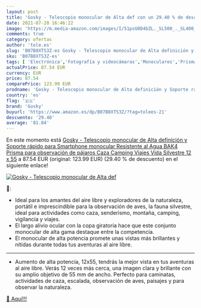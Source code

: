```yaml
---
layout: post
title: 'Gosky - Telescopio monocular de Alta def con un 29.40 % de descuento'
date: 2021-07-20 16:46:22
image: 'https://m.media-amazon.com/images/I/51psU8D4bZL._SL500_._SL400_.jpg'
comments: true
category: ofertas
author: 'tole.es'
slug: 'B07B8XTS3Z-es Gosky - Telescopio monocular de Alta definición y Soporte...'
sku: 'B07B8XTS3Z-es'
tags: [ 'Electrónica','Fotografía y videocámaras','Monoculares','Prismáticos, telescopios y óptica','gosky','smartphone', ]
actualPrice: 87.54 EUR
currency: EUR
price: 87.54
comparePrice: 123.99 EUR
prodname: 'Gosky - Telescopio monocular de Alta definición y Soporte rápido para Smartphone  monocular Resistente al Agua  BAK4 Prisma para observación de pájaros  Caza  Camping  Viajes  Vida Silvestre  12 x 55'
country: 'es'
flag: '🇪🇸'
brand: 'Gosky'
buyurl: 'https://www.amazon.es/dp/B07B8XTS3Z/?tag=tolees-21'
descuento: '29.40'
average: '81.84'
---
```


En este momento está [Gosky - Telescopio monocular de Alta definición y Soporte rápido para Smartphone  monocular Resistente al Agua  BAK4 Prisma para observación de pájaros  Caza  Camping  Viajes  Vida Silvestre  12 x 55](https://www.amazon.es/dp/B07B8XTS3Z/?tag=tolees-21) a 87.54 EUR (original: 123.99 EUR) (29.40 %  de descuento) en el siguiente enlace!

[![Gosky - Telescopio monocular de Alta def](https://m.media-amazon.com/images/I/51psU8D4bZL._SL500_._SL400_.jpg)](https://www.amazon.es/dp/B07B8XTS3Z/?tag=tolees-21)

🔎:

- Ideal para los amantes del aire libre y exploradores de la naturaleza, portátil e imprescindible para la observación de aves, la fauna silvestre, ideal para actividades como caza, senderismo, montaña, camping, vigilancia y viajes.
- El largo alivio ocular con la copa giratoria hace que este conjunto monocular de alta gama destaque entre la competencia.
- El monocular de alta potencia promete unas vistas más brillantes y nítidas durante todas tus aventuras al aire libre.
- - -
- Aumento de alta potencia, 12x55, tendrás la mejor vista en tus aventuras al aire libre. Verás 12 veces más cerca, una imagen clara y brillante con su amplio objetivo de 55 mm de ancho. Perfecto para caminatas, actividades de caza, escalada, observación de aves, paisajes y para observar la naturaleza.

[🛒 Aquí!!!](https://www.amazon.es/dp/B07B8XTS3Z/?tag=tolees-21)
